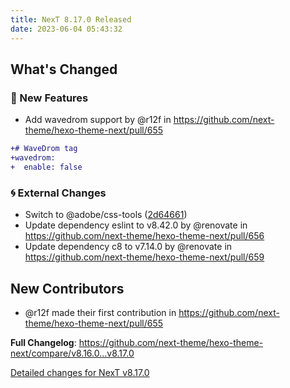 ```yaml
---
title: NexT 8.17.0 Released
date: 2023-06-04 05:43:32
---
```


<!-- Release notes generated using configuration in .github/release.yml at v8.17.0 -->

## What's Changed
### 🌟 New Features
* Add wavedrom support by @r12f in https://github.com/next-theme/hexo-theme-next/pull/655
```diff
+# WaveDrom tag
+wavedrom:
+  enable: false
```
### 🌀 External Changes
* Switch to @adobe/css-tools ([2d64661](https://github.com/next-theme/hexo-theme-next/commit/2d64661e5d71348b71d32488f6dc8044fefe1b8b))
* Update dependency eslint to v8.42.0 by @renovate in https://github.com/next-theme/hexo-theme-next/pull/656
* Update dependency c8 to v7.14.0 by @renovate in https://github.com/next-theme/hexo-theme-next/pull/659

## New Contributors
* @r12f made their first contribution in https://github.com/next-theme/hexo-theme-next/pull/655

**Full Changelog**: https://github.com/next-theme/hexo-theme-next/compare/v8.16.0...v8.17.0

[Detailed changes for NexT v8.17.0](https://github.com/next-theme/hexo-theme-next/releases/tag/v8.17.0)
